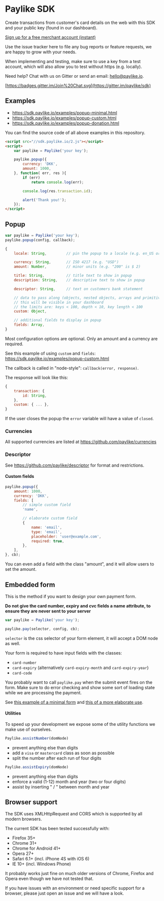 # Paylike SDK

Create transactions from customer's card details on the web with this SDK and
your public key (found in our dashboard).

[Sign up for a free merchant account (instant)](https://paylike.io)

Use the issue tracker here to file any bug reports or feature requests, we are
happy to grow with your needs.

When implementing and testing, make sure to use a key from a test account,
which will also allow you to test without https (e.g. locally).

Need help? Chat with us on Gitter or send an email: hello@paylike.io.

[https://badges.gitter.im/Join%20Chat.svg](https://gitter.im/paylike/sdk)

## Examples

- https://sdk.paylike.io/examples/popup-minimal.html
- https://sdk.paylike.io/examples/popup-custom.html
- https://sdk.paylike.io/examples/popup-donation.html

You can find the source code of all above examples in this repository.

```html
<script src="//sdk.paylike.io/2.js"></script>
<script>
	var paylike = Paylike('your key');

	paylike.popup({
		currency: 'DKK',
		amount: 1000,
	}, function( err, res ){
		if (err)
			return console.log(err);

		console.log(res.transaction.id);

		alert('Thank you!');
	});
</script>
```

## Popup

```js
var paylike = Paylike('your key');
paylike.popup(config, callback);
```

```js
{
	locale: String,			// pin the popup to a locale (e.g. en_US or en)

	currency: String,		// ISO 4217 (e.g. "USD")
	amount: Number,			// minor units (e.g. "200" is $ 2)

	title: String,			// title text to show in popup
	description: String,	// descriptive text to show in popup

	descriptor: String,		// text on customers bank statement

	// data to pass along (objects, nested objects, arrays and primitives)
	// this will be visible in your dashboard
	// the limits are: keys < 100, depth < 10, key length < 100
	custom: Object,

	// additional fields to display in popup
	fields: Array,
}
```

Most configuration options are optional. Only an amount and a currency are
required.

See this example of using `custom` and `fields`:
https://sdk.paylike.io/examples/popup-custom.html

The callback is called in "node-style": `callback(error, response)`.

The response will look like this:

```js
{
	transaction: {
		id: String,
	},
	custom: { ... },
}
```

If the user closes the popup the `error` variable will have a value of
`closed`.

### Currencies

All supported currencies are listed at https://github.com/paylike/currencies

### Descriptor

See https://github.com/paylike/descriptor for format and restrictions.

#### Custom fields

```js
paylike.popup({
	amount: 1000,
	currency: 'DKK',
	fields: [
		// simple custom field
		'name',

		// elaborate custom field
		{
			name: 'email',
			type: 'email',
			placeholder: 'user@example.com',
			required: true,
		},
	],
}, cb);
```

You can even add a field with the class "amount", and it will allow users to
set the amount.

## Embedded form

This is the method if you want to design your own payment form.

**Do not give the card number, expiry and cvc fields a name attribute, to
ensure they are never sent to your server**

```js
var paylike = Paylike('your key');

paylike.pay(selector, config, cb);
```

`selector` is the css selector of your form element, it will accept a DOM node
as well.

Your form is required to have input fields with the classes:

- `card-number`
- `card-expiry` (alternatively `card-expiry-month` and `card-expiry-year`)
- `card-code`

You probably want to call `paylike.pay` when the submit event fires on the
form. Make sure to do error checking and show some sort of loading state while
we are processing the payment.

See [this example of a minimal form](examples/embedded-minimal.html) and [this
of a more elaborate use](examples/embedded-complete.html).

#### Utilities

To speed up your development we expose some of the utility functions we make
use of ourselves.

```js
Paylike.assistNumber(domNode)
```

- prevent anything else than digits
- add a `visa` or `mastercard` class as soon as possible
- split the number after each run of four digits

```js
Paylike.assistExpiry(domNode)
```

- prevent anything else than digits
- enforce a valid (1-12) month and year (two or four digits)
- assist by inserting "  /  " between month and year

## Browser support

The SDK uses XMLHttpRequest and CORS which is supported by all modern
browsers.

The current SDK has been tested successfully with:

- Firefox 35+
- Chrome 31+
- Chrome for Android 41+
- Opera 27+
- Safari 6.1+ (incl. iPhone 4S with iOS 6)
- IE 10+ (incl. Windows Phone)

It probably works just fine on much older versions of Chrome, Firefox and
Opera even though we have not tested that.

If you have issues with an environment or need specific support for a browser,
please just open an issue and we will have a look.
